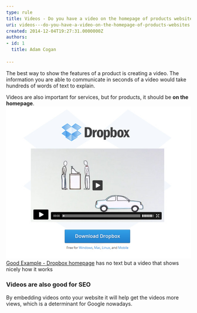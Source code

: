 ```yaml
---
type: rule
title: Videos - Do you have a video on the homepage of products websites?
uri: videos---do-you-have-a-video-on-the-homepage-of-products-websites
created: 2014-12-04T19:27:31.0000000Z
authors:
- id: 1
  title: Adam Cogan

---
```


The best way to show the features of a product is creating a video. The information you are able to communicate in seconds of a video would take hundreds of words of text to explain.

Videos are also important for services, but for products, it should be **on the homepage**.
 ![Dropbox homepage](dropbox-homepage.jpg)[Good Example - Dropbox homepage](https://www.dropbox.com/) has no text but a video that shows nicely how it works

### Videos are also good for SEO

By embedding videos onto your website it will help get the videos more views, which is a determinant for Google nowadays.
